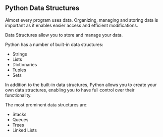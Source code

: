 
## Python Data Structures

Almost every program uses data.
Organizing, managing and storing data is important as it enables easier access and efficient modifications.

Data Structures allow you to store and manage your data.

Python has a number of built-in data structures:

	
* Strings
* Lists
* Dictionaries
* Tuples
* Sets

In addition to the built-in data structures, Python allows you to create your own data structures,
 enabling you to have full control over their functionality.

The most prominent data structures are:

* Stacks
* Queues
* Trees
* Linked Lists

